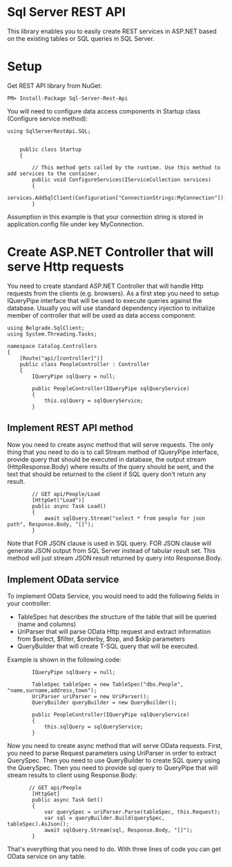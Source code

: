 ﻿# Sql Server REST API

This library enables you to easily create REST services in ASP.NET based on the existing tables or SQL queries in SQL Server.

# Setup

Get REST API library from NuGet:
```
PM> Install-Package Sql-Server-Rest-Api
```

You will need to configure data access components in Startup class (Configure service method):

```
using SqlServerRestApi.SQL;


    public class Startup
    {

        // This method gets called by the runtime. Use this method to add services to the container.
        public void ConfigureServices(IServiceCollection services)
        {
            services.AddSqlClient(Configuration["ConnectionStrings:MyConnection"]);
        }

```
Assumption in this example is that your connection string is stored in application.config file under key MyConnection.

# Create ASP.NET Controller that will serve Http requests

You need to create standard ASP.NET Controller that will handle Http requests from the clients (e.g. browsers).
As a first step you need to setup IQueryPipe interface that will be used to execute queries against the database. Usually you will use standard dependency injection to initialize member of controller that will be used as data access component:

```
using Belgrade.SqlClient;
using System.Threading.Tasks;

namespace Catalog.Controllers
{
    [Route("api/[controller]")]
    public class PeopleController : Controller
    {
        IQueryPipe sqlQuery = null;

        public PeopleController(IQueryPipe sqlQueryService)
        {
            this.sqlQuery = sqlQueryService;
        }

```

## Implement REST API method

Now you need to create async method that will serve requests. The only thing that you need to do is to call Stream method of IQueryPipe interface, provide query that should be executed in database, the output stream (HttpResponse.Body) where results of the query should be sent, and the text that should be returned to the client if SQL query don't return any result.

```
        // GET api/People/Load
        [HttpGet("Load")]
        public async Task Load()
        {
            await sqlQuery.Stream("select * from people for json path", Response.Body, "[]");
        }
```

Note that FOR JSON clause is used in SQL query. FOR JSON clause will generate JSON output from SQL Server instead of tabular result set. This method will just stream JSON result returned by query into Response.Body.

## Implement OData service

To implement OData Service, you would need to add the following fields in your controller:
 - TableSpec hat describes the structure of the table that will be queried (name and columns)
 - UriParser that will parse OData Http request and extract information from $select, $filter, $orderby, $top, and $skip parameters
 - QueryBuilder that will create T-SQL query that will be executed. 

Example is shown in the following code:
```
        IQueryPipe sqlQuery = null;
        
        TableSpec tableSpec = new TableSpec("dbo.People", "name,surname,address,town");
        UriParser uriParser = new UriParser();
        QueryBuilder queryBuilder = new QueryBuilder();

        public PeopleController(IQueryPipe sqlQueryService)
        {
            this.sqlQuery = sqlQueryService;
        }
```

Now you need to create async method that will serve OData requests. First, you need to parse Request parameters using UriParser in order to extract QuerySpec. Then you need to use QueryBuilder to create SQL query using the QuerySpec. Then you need to provide sql query to QueryPipe that will stream results to client using Response.Body:

```
       // GET api/People
        [HttpGet]
        public async Task Get()
        {            
            var querySpec = uriParser.Parse(tableSpec, this.Request);
            var sql = queryBuilder.Build(querySpec, tableSpec).AsJson();
            await sqlQuery.Stream(sql, Response.Body, "[]");
        }
 ```

That's everything that you need to do. With three lines of code you can get OData service on any table.
